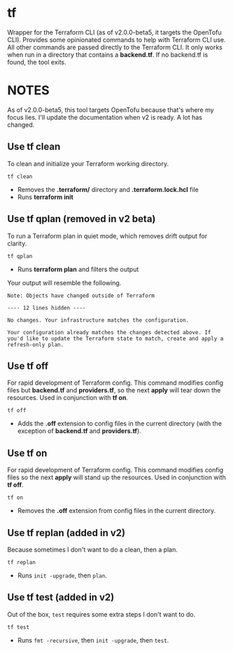 # tf

Wrapper for the Terraform CLI (as of v2.0.0-beta5, it targets the OpenTofu CLI).
Provides some opinionated commands to help with Terraform CLI use.
All other commands are passed directly to the Terraform CLI.
It only works when run in a directory that contains a **backend.tf**.
If no backend.tf is found, the tool exits.

# NOTES

As of v2.0.0-beta5, this tool targets OpenTofu because that's where my focus lies.
I'll update the documentation when v2 is ready.
A lot has changed.

## Use tf clean

To clean and initialize your Terraform working directory.

```
tf clean
```

- Removes the **.terraform/** directory and **.terraform.lock.hcl** file
- Runs **terraform init**

## Use tf qplan (removed in v2 beta)

To run a Terraform plan in quiet mode, which removes drift output for clarity.

```
tf qplan
```

- Runs **terraform plan** and filters the output

Your output will resemble the following.

```
Note: Objects have changed outside of Terraform

---- 12 lines hidden ----

No changes. Your infrastructure matches the configuration.

Your configuration already matches the changes detected above. If you'd like to update the Terraform state to match, create and apply a refresh-only plan.
```

## Use tf off

For rapid development of Terraform config.
This command modifies config files but **backend.tf** and **providers.tf**, so the next **apply** will tear down the resources.
Used in conjunction with **tf on**.

```
tf off
```

- Adds the **.off** extension to config files in the current directory (with the exception of **backend.tf** and **providers.tf**).

## Use tf on

For rapid development of Terraform config.
This command modifies config files so the next **apply** will stand up the resources.
Used in conjunction with **tf off**.

```
tf on
```

- Removes the **.off** extension from config files in the current directory.

## Use tf replan (added in v2)

Because sometimes I don't want to do a clean, then a plan.

```
tf replan
```

- Runs `init -upgrade`, then `plan`.

## Use tf test (added in v2)

Out of the box, `test` requires some extra steps I don't want to do.

```
tf test
```

- Runs `fmt -recursive`, then `init -upgrade`, then `test`.
